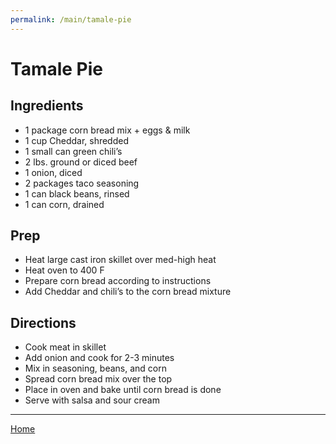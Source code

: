 ```yaml
---
permalink: /main/tamale-pie
---
```

# Tamale Pie

## Ingredients

- 1 package corn bread mix + eggs & milk
- 1 cup Cheddar, shredded
- 1 small can green chili’s
- 2 lbs. ground or diced beef
- 1 onion, diced
- 2 packages taco seasoning
- 1 can black beans, rinsed
- 1 can corn, drained

## Prep

- Heat large cast iron skillet over med-high heat
- Heat oven to 400 F
- Prepare corn bread according to instructions
- Add Cheddar and chili’s to the corn bread mixture

## Directions

- Cook meat in skillet
- Add onion and cook for 2-3 minutes
- Mix in seasoning, beans, and corn
- Spread corn bread mix over the top
- Place in oven and bake until corn bread is done
- Serve with salsa and sour cream

---

[Home](https://thomasjbarrett82.github.io)
